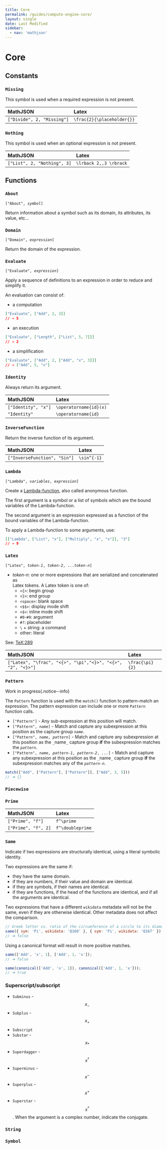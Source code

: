 ```yaml
---
title: Core
permalink: /guides/compute-engine-core/
layout: single
date: Last Modified
sidebar:
  - nav: 'mathjson'
---
```


<script type='module'>
    import {renderMathInDocument} from '//unpkg.com/mathlive/dist/mathlive.mjs';
    renderMathInDocument();
</script>

# Core

## Constants

### `Missing`

This symbol is used when a required expression is not present.

| MathJSON                   | Latex                      |
| :------------------------- | :------------------------- |
| `["Divide", 2, "Missing"]` | `\frac{2}{\placeholder{}}` |

### `Nothing`

This symbol is used when an optional expression is not present.

| MathJSON                    | Latex                  |
| :-------------------------- | :--------------------- |
| `["List", 2, "Nothing", 3]` | `\lrback 2,,3 \rbrack` |

## Functions

### `About`

`["About", `_`symbol`_`]`

Return information about a symbol such as its domain, its attributes, its value,
etc...

### `Domain`

`["Domain", `_`expression`_`]`

Return the domain of the expression.

### `Evaluate`

`["Evaluate", `_`expression`_`]`

Apply a sequence of definitions to an expression in order to reduce and simplify
it.

An evaluation can consist of:

- a computation

```json
["Evaluate", ["Add", 2, 3]]
// ➔ 5
```

- an execution

```json
["Evaluate", ["Length", ["List", 5, 7]]]
// ➔ 2
```

- a simplification

```json
["Evaluate", ["Add", 2, ["Add", "x", 3]]]
// ➔ ["Add", 5, "x"]
```

### `Identity`

Always return its argument.

| MathJSON            | Latex                  |
| :------------------ | :--------------------- |
| `["Identity", "x"]` | `\operatorname{id}(x)` |
| `"Identity"`        | `\operatorname{id}`    |

### `InverseFunction`

Return the inverse function of its argument.

| MathJSON                     | Latex       |
| :--------------------------- | :---------- |
| `["InverseFunction", "Sin"]` | `\sin^{-1}` |

### `Lambda`

`["Lambda", `_`variables`_`, `_`expression`_`]`

Create a [Lambda-function](https://en.wikipedia.org/wiki/Anonymous_function),
also called anonymous function.

The first argument is a symbol or a list of symbols which are the bound
variables of the Lambda-function.

The second argument is an expression expressed as a function of the bound
variables of the Lambda-function.

To apply a Lambda-function to some arguments, use:

```json
[["Lambda", ["List", "x"], ["Multiply", "x", "x"]], "3"]
// ➔ 9
```

### `Latex`

`["Latex", `_`token-1`_`, `_`token-2`_`, ...`_`token-n`_`]`

- _token-n_: one or more expressions that are serialized and concatenated as  
  Latex tokens. A Latex token is one of:
  - `<{>`: begin group
  - `<}>`: end group
  - `<space>`: blank space
  - `<$$>`: display mode shift
  - `<$>`: inline mode shift
  - `#0`-`#9`: argument
  - `#?`: placeholder
  - `\` + string: a command
  - other: literal

See: [TeX:289](http://tug.org/texlive/devsrc/Build/source/texk/web2c/tex.web)

| MathJSON                                                    | Latex           |
| :---------------------------------------------------------- | :-------------- |
| `["Latex", "\frac", "<{>", "\pi","<}>", "<{>", "2", "<}>"]` | `\frac{\pi}{2}` |

### `Pattern`

Work in progress{.notice--info}

The `Pattern` function is used with the `match()` function to pattern-match an
expression. The pattern expression can include one or more `Pattern` function
calls.

- `["Pattern"]` - Any sub-expression at this position will match.
- `["Pattern", `_`name`_`]` - Match and capture any subexpression at this
  position as the capture group _`name`_.
- `["Pattern", `_`name`_`, `_`pattern`_`]` - Match and capture any subexpression
  at this position as the `_`name`_` capture group **if** the subexpression
  matches the _`pattern`_.
- `["Pattern", `_`name`_`, `_`pattern-1`_`, `_`pattern-2`_`, `_`...`_`]` - Match
  and capture any subexpression at this position as the `_`name`_` capture group
  **if** the subexpression matches any of the _`pattern-n`_.

```js
match(["Add", ["Pattern"], ["Pattern"]], ["Add", 3, 5]))
// ➔ {}
```

### `Piecewise`

### `Prime`

| MathJSON            | Latex            |
| :------------------ | :--------------- |
| `["Prime", "f"]`    | `f^\prime`       |
| `["Prime", "f", 2]` | `f^\doubleprime` |

### `Same`

Indicate if two expressions are structurally identical, using a literal symbolic
identity.

Two expressions are the same if:

- they have the same domain.
- if they are numbers, if their value and domain are identical.
- if they are symbols, if their names are identical.
- if they are functions, if the head of the functions are identical, and if all
  the arguments are identical.

Two expressions that have a different `wikidata` metadata will not be the same,
even if they are otherwise identical. Other metadata does not affect the
comparison.

```js
// Greek letter vs. ratio of the circumference of a circle to its diameter
same({ sym: 'Pi', wikidata: 'Q168' }, { sym: 'Pi', wikidata: 'Q167' });
// ➔ false
```

Using a canonical format will result in more positive matches.

```js
same(['Add', 'x', 1], ['Add', 1, 'x']);
// ➔ false

same(canonical(['Add', 'x', 1]), canonical(['Add', 1, 'x']));
// ➔ true
```

### Superscript/subscript

- `Subminus` - $$x_-$$
- `Subplus` - $$x_+$$
- `Subscript`
- `Substar` - $$x_*$$
- `Superdagger` - $$x^\dagger$$
- `Superminus` - $$x^-$$
- `Superplus` - $$x^+$$
- `Superstar` - $$x^*$$. When the argument is a complex number, indicate the
  conjugate.

### `String`

### `Symbol`
